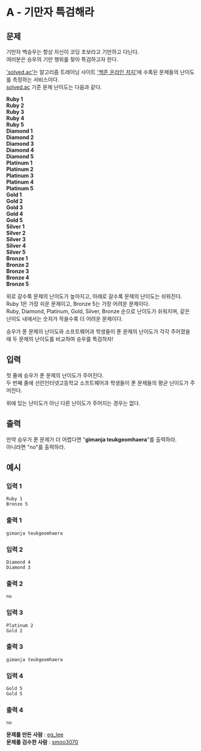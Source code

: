 # A - 기만자 특검해라
## 문제
기만자 백승우는 항상 자신이 코딩 초보라고 기만하고 다닌다.  
여러분은 승우의 기만 행위를 찾아 특검하고자 한다.

['solved.ac'](https://solved.ac)는 알고리즘 트레이닝 사이트 ['백준 온라인 저지'](https://www.acmicpc.net/)에 수록된 문제들의 난이도를 측정하는 서비스이다.  
[solved.ac](https://solved.ac) 기준 문제 난이도는 다음과 같다.  

**Ruby 1**  
**Ruby 2**  
**Ruby 3**  
**Ruby 4**  
**Ruby 5**  
**Diamond 1**  
**Diamond 2**  
**Diamond 3**  
**Diamond 4**  
**Diamond 5**  
**Platinum 1**  
**Platinum 2**  
**Platinum 3**  
**Platinum 4**  
**Platinum 5**  
**Gold 1**  
**Gold 2**  
**Gold 3**  
**Gold 4**  
**Gold 5**  
**Silver 1**  
**Silver 2**  
**Silver 3**  
**Silver 4**  
**Silver 5**  
**Bronze 1**  
**Bronze 2**  
**Bronze 3**  
**Bronze 4**  
**Bronze 5**

위로 갈수록 문제의 난이도가 높아지고, 아래로 갈수록 문제의 난이도는 쉬워진다.  
Ruby 1은 가장 쉬운 문제이고, Bronze 5는 가장 어려운 문제이다.  
Ruby, Diamond, Platinum, Gold, Silver, Bronze 순으로 난이도가 쉬워지며, 같은 난이도 내에서는 숫자가 작을수록 더 어려운 문제이다.

승우가 푼 문제의 난이도와 소프트웨어과 학생들이 푼 문제의 난이도가 각각 주어졌을 때 두 문제의 난이도를 비교하여 승우를 특검하자!

## 입력
첫 줄에 승우가 푼 문제의 난이도가 주어진다.  
두 번째 줄에 선린인터넷고등학교 소프트웨어과 학생들이 푼 문제들의 평균 난이도가 주어진다.

위에 있는 난이도가 아닌 다른 난이도가 주어지는 경우는 없다.

## 출력
만약 승우가 푼 문제가 더 어렵다면 "**gimanja teukgeomhaera**"를 출력하라.  
아니라면 "no"를 출력하라.

## 예시
### 입력 1
```
Ruby 1
Bronze 5
```
### 출력 1
```
gimanja teukgeomhaera
```

### 입력 2
```
Diamond 4
Diamond 3
```
### 출력 2
```
no
```

### 입력 3
```
Platinum 2
Gold 2
```
### 출력 3
```
gimanja teukgeomhaera
```

### 입력 4
```
Gold 5
Gold 5
```
### 출력 4
```
no
```

**문제를 만든 사람** : [eg_lee](https://solved.ac/profile/eg_lee)  
**문제를 검수한 사람** : [smoo3070](https://solved.ac/profile/smoo3070)